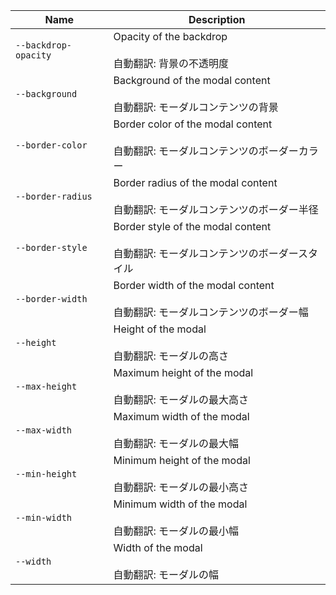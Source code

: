 | Name                 | Description                                                                                 |
| -------------------- | ------------------------------------------------------------------------------------------- |
| `--backdrop-opacity` | Opacity of the backdrop<br /><br />自動翻訳: 背景の不透明度                                 |
| `--background`       | Background of the modal content<br /><br />自動翻訳: モーダルコンテンツの背景               |
| `--border-color`     | Border color of the modal content<br /><br />自動翻訳: モーダルコンテンツのボーダーカラー   |
| `--border-radius`    | Border radius of the modal content<br /><br />自動翻訳: モーダルコンテンツのボーダー半径    |
| `--border-style`     | Border style of the modal content<br /><br />自動翻訳: モーダルコンテンツのボーダースタイル |
| `--border-width`     | Border width of the modal content<br /><br />自動翻訳: モーダルコンテンツのボーダー幅       |
| `--height`           | Height of the modal<br /><br />自動翻訳: モーダルの高さ                                     |
| `--max-height`       | Maximum height of the modal<br /><br />自動翻訳: モーダルの最大高さ                         |
| `--max-width`        | Maximum width of the modal<br /><br />自動翻訳: モーダルの最大幅                            |
| `--min-height`       | Minimum height of the modal<br /><br />自動翻訳: モーダルの最小高さ                         |
| `--min-width`        | Minimum width of the modal<br /><br />自動翻訳: モーダルの最小幅                            |
| `--width`            | Width of the modal<br /><br />自動翻訳: モーダルの幅                                        |
